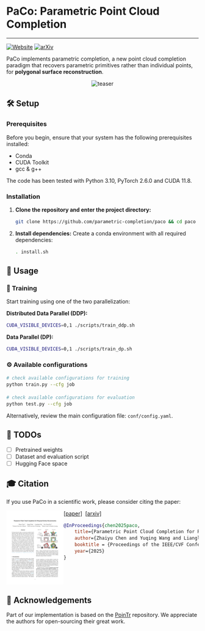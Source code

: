 # PaCo: Parametric Point Cloud Completion

-----------
[![Website](https://img.shields.io/badge/Project-Website-blue)](https://parametric-completion.github.io)
[![arXiv](https://img.shields.io/badge/arXiv-PDF-b31b1b)](https://arxiv.org/abs/2503.08363) 

PaCo implements parametric completion, a new point cloud completion paradigm that recovers parametric primitives rather than individual points, for **polygonal surface reconstruction**.

<p align="center">
  <img src="assets/teaser.gif" alt="teaser" width="650px">
</p>


## 🛠️ Setup

### Prerequisites

Before you begin, ensure that your system has the following prerequisites installed:
* Conda
* CUDA Toolkit
* gcc & g++

The code has been tested with Python 3.10, PyTorch 2.6.0 and CUDA 11.8.

### Installation

1. **Clone the repository and enter the project directory:**
   ```bash
   git clone https://github.com/parametric-completion/paco && cd paco
   ```

2. **Install dependencies:**
   Create a conda environment with all required dependencies:
   ```bash
   . install.sh
   ```

## 🚀 Usage

### 🎯 Training

Start training using one of the two parallelization:

**Distributed Data Parallel (DDP):**
```bash
CUDA_VISIBLE_DEVICES=0,1 ./scripts/train_ddp.sh
```

**Data Parallel (DP):**
```bash
CUDA_VISIBLE_DEVICES=0,1 ./scripts/train_dp.sh
```

### ⚙️ Available configurations
```bash
# check available configurations for training
python train.py --cfg job

# check available configurations for evaluation
python test.py --cfg job
```

Alternatively, review the main configuration file: `conf/config.yaml`.

## 🚧 TODOs

- [ ] Pretrained weights
- [ ] Dataset and evaluation script
- [ ] Hugging Face space

## 🎓 Citation

If you use PaCo in a scientific work, please consider citing the paper:

<a href="https://arxiv.org/pdf/2503.08363"><img class="image" align="left" width="150px" src="./assets/paper_thumbnail.png"></a>
<a href="https://arxiv.org/pdf/2503.08363">[paper]</a>&nbsp;&nbsp;<a href="https://arxiv.org/abs/2503.08363">[arxiv]</a><br>
```bibtex
@InProceedings{chen2025paco,
    title={Parametric Point Cloud Completion for Polygonal Surface Reconstruction}, 
    author={Zhaiyu Chen and Yuqing Wang and Liangliang Nan and Xiao Xiang Zhu},
    booktitle = {Proceedings of the IEEE/CVF Conference on Computer Vision and Pattern Recognition (CVPR)},
    year={2025}
}
```
<br clear="left"/>

## 🙏 Acknowledgements

Part of our implementation is based on the [PoinTr](https://github.com/yuxumin/PoinTr) repository. We appreciate the authors for open-sourcing their great work.
